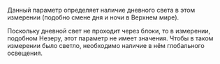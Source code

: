 Данный параметр определяет наличие дневного света в этом измерении (подобно смене дня и ночи в Верхнем мире).

Поскольку дневной свет не проходит через блоки, то в измерении, подобном Незеру, этот параметр не имеет значения. Чтобы в таком измерении было светло, необходимо наличие в нём глобального освещения.